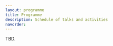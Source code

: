 ```yaml
---
layout: programme
title: Programme
description: Schedule of talks and activities
navorder:
---
```


TBD.
